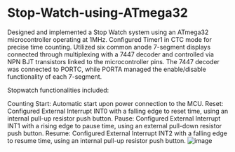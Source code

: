 # Stop-Watch-using-ATmega32
Designed and implemented a Stop Watch system using an ATmega32 microcontroller operating at 1MHz. Configured Timer1 in CTC mode for precise time counting. Utilized six common anode 7-segment displays connected through multiplexing with a 7447 decoder and controlled via NPN BJT transistors linked to the microcontroller pins. The 7447 decoder was connected to PORTC, while PORTA managed the enable/disable functionality of each 7-segment.

Stopwatch functionalities included:

Counting Start: Automatic start upon power connection to the MCU.
Reset: Configured External Interrupt INT0 with a falling edge to reset time, using an internal pull-up resistor push button.
Pause: Configured External Interrupt INT1 with a rising edge to pause time, using an external pull-down resistor push button.
Resume: Configured External Interrupt INT2 with a falling edge to resume time, using an internal pull-up resistor push button.
![image](https://github.com/user-attachments/assets/458272d5-10e1-4ec5-985b-56dfa46d9728)
